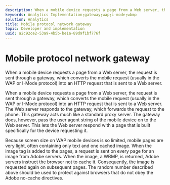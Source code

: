 ```yaml
---
description: When a mobile device requests a page from a Web server, the request is sent through a gateway, which converts the mobile request (usually in the WAP or I-Mode protocol) into an HTTP request that is sent to a Web server.
keywords: Analytics Implementation;gateway;wap;i-mode;wbmp
solution: Analytics
title: Mobile protocol network gateway
topic: Developer and implementation
uuid: a2c92ce2-53a9-4b5b-be1a-89d9f1bf776f
---
```


# Mobile protocol network gateway

When a mobile device requests a page from a Web server, the request is sent through a gateway, which converts the mobile request (usually in the WAP or I-Mode protocol) into an HTTP request that is sent to a Web server.

 When a mobile device requests a page from a Web server, the request is sent through a gateway, which converts the mobile request (usually in the WAP or I-Mode protocol) into an HTTP request that is sent to a Web server. The Web server responds to the gateway, which forwards the request to the phone. This gateway acts much like a standard proxy server. The gateway does, however, pass the user agent string of the mobile device on to the Web server. This lets the Web server respond with a page that is built specifically for the device requesting it.

Because screen size on WAP mobile devices is so limited, mobile pages are very light, often containing only text and one cached image. When the image tag is added to the pages, a request is sent on every page for an image from Adobe servers. When the image, a WBMP, is returned, Adobe servers instruct the browser not to cache it. Consequently, the image is requested again on subsequent pages. The random number described above should be used to protect against browsers that do not obey the Adobe no-cache directives.
